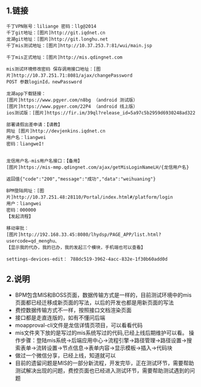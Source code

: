## 1.链接
    千丁VPN账号：liliange 密码：llg@2014
    千丁git地址：[图片]http://git.iqdnet.cn
    龙湖git地址：[图片]http://git.longhu.net
    千丁mis测试地址：[图片]http://10.37.253.7:81/wui/main.jsp

    千丁mis正式地址：[图片]http://mis.qdingnet.com

    mis测试环境修改密码 保存调用接口地址：[图片]http://10.37.251.71:8081/ajax/changePassword
    POST 参数loginId，newPassword

    龙湖app下载链接：
    [图片]https://www.pgyer.com/n8bg （android 测试版）
    [图片]https://www.pgyer.com/22P4 （android 线上版）
    ios测试版：[图片]https://fir.im/39ql?release_id=5a97c5b2959d6930248ad322
								
    部署请假出差申请：【请教】
    网址 [图片]http://devjenkins.iqdnet.cn
    用户名：liangwei
    密码：liangweI!


    龙信用户名-mis用户名接口：【备用】
    [图片]https://mis-mmp.qdingnet.com/ajax/getMisLoginNameLH/{龙信用户名}

    返回值{"code":"200","message":"成功","data":"weihuaning"}

    BPM登陆网址：[图片]http://10.37.251.48:28110/Portal/index.html#/platform/login
    用户：liangwei
    密码：000000
    【发起流程】

    移动审批：
    [图片]http://192.168.33.45:8080/lhydsp/PAGE_APP/list.html?usercode=qd_menghu、
    【显示我的代办，我的已办，我的发起三个模块，手机端也可以查看】

    settings-devices-edit： 788dc519-3962-4acc-832e-1f30b60add0d


## 2.说明
* BPM包含MIS和BOSS页面，数据传输方式是一样的，目前测试环境中的mis页面都已经迁移成新页面的写法，以后的开发也都是用新页面的写法
* 费控数据传输方式不一样，按照接口文档渲染页面
* 接口都是走直连版的，如有不懂问后端
* moapproval-cli文件是龙信详情页项目，可以看看代码
* mis文件夹下放的是写过的mis系统写过的代码,已经上线后期维护可以看。
操作步骤：登陆mis系统->后端应用中心->流程引擎->路径管理->路径设置->搜索表单->流转设置->节点信息->表单内容->显示模板->插入->代码块
* 做过一个微信分享，已经上线，知道就可以
* 目前的遗留问题是MIS的一部分新流程，开发完毕，正在测试环节，需要帮助测试解决出现的问题，费控页面也已经进入测试环节，需要帮助测试遇到的问题

